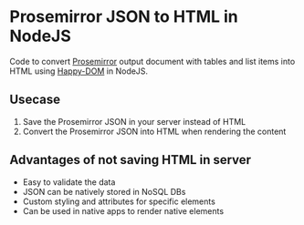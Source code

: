 # Prosemirror JSON to HTML in NodeJS

Code to convert [Prosemirror](https://prosemirror.net/) output document with
tables and list items into HTML using [Happy-DOM](https://github.com/capricorn86/happy-dom) in NodeJS.

## Usecase

1. Save the Prosemirror JSON in your server instead of HTML
2. Convert the Prosemirror JSON into HTML when rendering the content

## Advantages of not saving HTML in server

- Easy to validate the data
- JSON can be natively stored in NoSQL DBs
- Custom styling and attributes for specific elements
- Can be used in native apps to render native elements
